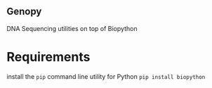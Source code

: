 ## Genopy
DNA Sequencing utilities on top of Biopython
# Requirements
install the ```pip``` command line utility for Python
```pip install biopython```
